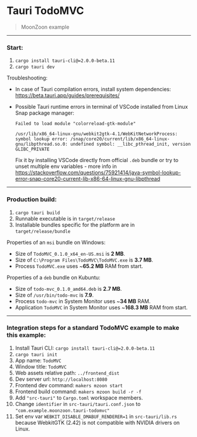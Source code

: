 # Tauri TodoMVC
> MoonZoon example

---

### Start:

1. `cargo install tauri-cli@=2.0.0-beta.11`
2. `cargo tauri dev`

Troubleshooting:
- In case of Tauri compilation errors, install system dependencies: https://beta.tauri.app/guides/prerequisites/

- Possible Tauri runtime errors in terminal of VSCode installed from Linux Snap package manager:
    ```
    Failed to load module "colorreload-gtk-module"

    /usr/lib/x86_64-linux-gnu/webkit2gtk-4.1/WebKitNetworkProcess: symbol lookup error: /snap/core20/current/lib/x86_64-linux-gnu/libpthread.so.0: undefined symbol: __libc_pthread_init, version GLIBC_PRIVATE
    ```
    Fix it by installing VSCode directly from official `.deb` bundle or try to unset multiple env variables - more info in https://stackoverflow.com/questions/75921414/java-symbol-lookup-error-snap-core20-current-lib-x86-64-linux-gnu-libpthread

---

### Production build:

1. `cargo tauri build`
2. Runnable executable is in `target/release`
3. Installable bundles specific for the platform are in `target/release/bundle`

Properties of an `msi` bundle on Windows:
- Size of `TodoMVC_0.1.0_x64_en-US.msi` is **2 MB**.
- Size of `C:\Program Files\TodoMVC\TodoMVC.exe` is **3.7 MB**.
- Process `TodoMVC.exe` uses ~**65.2 MB** RAM from start.

Properties of a `deb` bundle on Kubuntu:
- Size of `todo-mvc_0.1.0_amd64.deb` is **2.7 MB**.
- Size of `/usr/bin/todo-mvc` is **7.9**.
- Process `todo-mvc` in System Monitor uses ~**34 MB** RAM.
- Application `TodoMVC` in System Monitor uses ~**168.3 MB** RAM from start.

---

### Integration steps for a standard TodoMVC example to make this example:

1. Install Tauri CLI: `cargo install tauri-cli@=2.0.0-beta.11`
2. `cargo tauri init`
3. App name: `TodoMVC`
4. Window title: `TodoMVC`
5. Web assets relative path: `../frontend_dist`
6. Dev server url: `http://localhost:8080`
7. Frontend dev command: `makers mzoon start`
8. Frontend build command: `makers mzoon build -r -f`
9. Add `"src-tauri"` to `Cargo.toml` workspace members.
10. Change `identifier` in `src-tauri/tauri.conf.json` to `"com.example.moonzoon.tauri-todomvc"`
11. Set env var `WEBKIT_DISABLE_DMABUF_RENDERER=1` in `src-tauri/lib.rs` because WebkitGTK (2.42) is not compatible with NVIDIA drivers on Linux.
